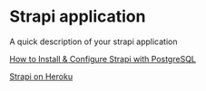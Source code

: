 # Strapi application

A quick description of your strapi application

[How to Install & Configure Strapi with PostgreSQL](https://tute.io/install-configure-strapi-postgresql)

[Strapi on Heroku](https://strapi.io/documentation/developer-docs/latest/setup-deployment-guides/deployment/hosting-guides/heroku.html)